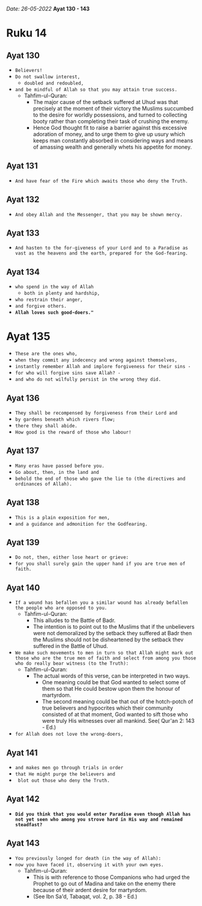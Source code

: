 *Date: 26-05-2022*
**Ayat 130 - 143**
# Ruku 14

## Ayat 130

- `Believers!`
- `Do not swallow interest,`
  - `doubled and redoubled,` 
- `and be mindful of Allah so that you may attain true success.`
  - Tahfim-ul-Quran:
    - The major cause of the setback suffered at Uhud was that precisely at the moment of their victory the Muslims succumbed to the desire for worldly possessions, and turned to collecting booty rather than completing their task of crushing the enemy. 
    - Hence God thought fit to raise a barrier against this excessive adoration of money, and to urge them to give up usury which keeps man constantly absorbed in considering ways and means of amassing wealth and generally whets his appetite for money.


## Ayat 131
- `And have fear of the Fire which awaits those who deny the Truth.`

## Ayat 132
- `And obey Allah and the Messenger, that you may be shown mercy.`

## Ayat 133
- `And hasten to the for-giveness of your Lord and to a Paradise as vast as the heavens and the earth, prepared for the God-fearing.`

## Ayat 134

- `who spend in the way of Allah`
  - `both in plenty and hardship,`
- `who restrain their anger,` 
- `and forgive others.` 
- **`Allah loves such good-doers."`**


# Ayat 135

- `These are the ones who,` 
- `when they commit any indecency and wrong against themselves,` 
- `instantly remember Allah and implore forgiveness for their sins -` 
- `for who will forgive sins save Allah? -` 
- `and who do not wilfully persist in the wrong they did.`


## Ayat 136

- `They shall be recompensed by forgiveness from their Lord and` 
- `by gardens beneath which rivers flow;` 
- `there they shall abide.` 
- `How good is the reward of those who labour!`


## Ayat 137

- `Many eras have passed before you.` 
- `Go about, then, in the land and` 
- `behold the end of those who gave the lie to (the directives and ordinances of Allah).`


## Ayat 138

- `This is a plain exposition for men,` 
- `and a guidance and admonition for the Godfearing.`


## Ayat 139
- `Do not, then, either lose heart or grieve:` 
- `for you shall surely gain the upper hand if you are true men of faith.`


## Ayat 140

- `If a wound has befallen you a similar wound has already befallen the people who are opposed to you.`
  - Tahfim-ul-Quran:
    - This alludes to the Battle of Badr. 
    - The intention is to point out to the Muslims that if the unbelievers were not demoralized by the setback they suffered at Badr then the Muslims should not be disheartened by the setback thev suffered in the Battle of Uhud.
- `We make such movements to men in turn so that Allah might mark out those who are the true men of faith and select from among you those who do really bear witness (to the Truth):`
  - Tahfim-ul-Quran:
    - The actual words of this verse, can be interpreted in two ways. 
      - One meaning could be that God wanted to select some of them so that He could bestow upon them the honour of martyrdom. 
      - The second meaning could be that out of the hotch-potch of true believers and hypocrites which their community consisted of at that moment, God wanted to sift those who were truly His witnesses over all mankind. See( Qur'an 2: 143 - Ed.)
- `for Allah does not love the wrong-doers,`



## Ayat 141

- `and makes men go through trials in order` 
- `that He might purge the believers and`
- ` blot out those who deny the Truth.`


## Ayat 142

- **`Did you think that you would enter Paradise even though Allah has not yet seen who among you strove hard in His way and remained steadfast?`**



## Ayat 143

- `You previously longed for death (in the way of Allah):` 
- `now you have faced it, observing it with your own eyes.`
  - Tahfim-ul-Quran:
    - This is with reference to those Companions who had urged the Prophet to go out of Madina and take on the enemy there because of their ardent desire for martyrdom. 
    - (See Ibn Sa'd, Tabaqat, vol. 2, p. 38 - Ed.)